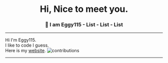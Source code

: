 <h1 align="center">
  Hi, Nice to meet you.
</h1>
<h3 align="center">
  👋 I am Eggy115
  - List
  - List
  - List
</h3>

<hr>

Hi I'm Eggy115.  
I like to code I guess.   
Here is my [website](https://eggy115.github.io).
![contributions](https://user-images.githubusercontent.com/79756011/215318161-5a460e76-2d8c-4441-b20e-2ae1ee036ff5.svg)

<hr>

